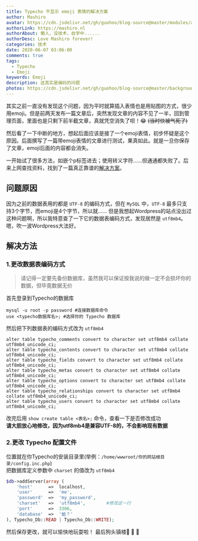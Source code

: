 ```yaml
---
title: Typecho 不显示 emoji 表情的解决方案
author: Mashiro
avatar: https://cdn.jsdelivr.net/gh/guohoo/blog-source@master/modules/avatar.jpg
authorLink: https://mashiro.nl
authorAbout: 懒人，没技术，自学中......
authorDesc: Love Mashiro forever!
categories: 技术
date: 2020-06-07 03:06:00
comments: true
tags: 
  - Typecho
  - Emoji
keywords: Emoji
description: 这其实是编码的问题
photos: https://cdn.jsdelivr.net/gh/guohoo/blog-source@master/background/article-cover/213951520701-1024x1024.jpg
---
```



其实之前一直没有发现这个问题，因为平时就算插入表情也是用贴图的方式，很少用emoji。但是前两天发布一篇文章后，突然发现文章的内容不见了一半，回到管理页面，里面也是只剩下前半截文章，真就凭空消失了呗！😂 ~~(当时快被气死了)~~

然后看了一下中断的地方，想起后面应该是接了一个emoji表情，初步怀疑是这个原因。后面撰写了一篇带emoji表情的文章进行测试，果真如此。就是一旦你保存了文章，emoji后面的内容都会消失。

一开始试了很多方法，如嵌个p标签进去；使用转义字符......但通通都失败了。后来上网查找资料，找到了一篇真正靠谱的[解决方案][1]。

## 问题原因 ##
因为之前的数据表用的都是 `UTF-8` 的编码方式，但在 `MySQL` 中，`UTF-8` 最多只支持3个字节，而emoji是4个字节，所以就...... 
但是我想起Wordpress的站点没出过这种问题啊，所以我特意查了一下它的数据表编码方式，发现居然是 `utf8mb4`。嗯，吹一波Wordpress大法好。

## 解决方法 ##
### 1.更改数据表编码方式 ###

> 请记得一定要先备份数据库，虽然我可以保证按我说的做一定不会损坏你的数据，但毕竟数据无价

首先登录到Typecho的数据库
```mysql
mysql -u root -p password #连接数据库命令
use <typecho数据库名>; #选择你的 Typecho 数据库
```
然后把下列数据表的编码方式改为 `utf8mb4`
```mysql
alter table typecho_comments convert to character set utf8mb4 collate utf8mb4_unicode_ci;
alter table typecho_contents convert to character set utf8mb4 collate utf8mb4_unicode_ci;
alter table typecho_fields convert to character set utf8mb4 collate utf8mb4_unicode_ci;
alter table typecho_metas convert to character set utf8mb4 collate utf8mb4_unicode_ci;
alter table typecho_options convert to character set utf8mb4 collate utf8mb4_unicode_ci;
alter table typecho_relationships convert to character set utf8mb4 collate utf8mb4_unicode_ci;
alter table typecho_users convert to character set utf8mb4 collate utf8mb4_unicode_ci;
```
改完后用 `show create table <表名>;` 命令，查看一下是否修改成功  
**请大胆放心地修改，因为utf8mb4是兼容UTF-8的，不会影响现有数据**

### 2.更改 Typecho 配置文件 ###
位置就在你Typecho的安装目录里(举例：`/home/wwwroot/你的网站根目录/config.inc.php`)  
把数据库定义参数中 `charset` 的值改为 `utf8mb4`
```php
$db->addServer(array (
    'host'      =>  localhost,
    'user'      =>  'me',
    'password'  =>  'my_password',
    'charset'   =>  'utf8mb4',        #修改这一行
    'port'      =>  3306,
    'database'  =>  '蛤？'
), Typecho_Db::READ | Typecho_Db::WRITE);
```
然后保存更改，就可以愉快地玩耍啦！
最后狗头镇楼🐶 🐶 🐶

  [1]: https://get233.com/archives/show-emoji-in-typecho.html
